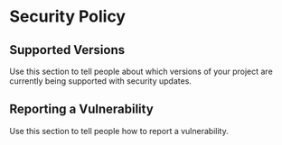 # Security Policy

## Supported Versions

Use this section to tell people about which versions of your project are
currently being supported with security updates.


## Reporting a Vulnerability

Use this section to tell people how to report a vulnerability.
